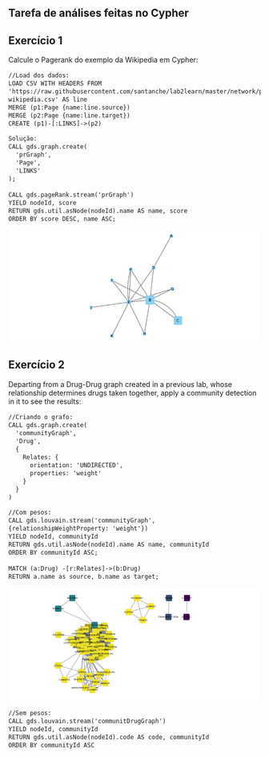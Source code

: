 ## Tarefa de análises feitas no Cypher

## Exercício 1

Calcule o Pagerank do exemplo da Wikipedia em Cypher:

~~~cypher
//Load dos dados:
LOAD CSV WITH HEADERS FROM 'https://raw.githubusercontent.com/santanche/lab2learn/master/network/pagerank/pagerank-wikipedia.csv' AS line
MERGE (p1:Page {name:line.source})
MERGE (p2:Page {name:line.target})
CREATE (p1)-[:LINKS]->(p2)
~~~
~~~cypher
Solução:
CALL gds.graph.create(
  'prGraph',
  'Page',
  'LINKS'
);

CALL gds.pageRank.stream('prGraph')
YIELD nodeId, score
RETURN gds.util.asNode(nodeId).name AS name, score
ORDER BY score DESC, name ASC;
~~~

![PageRank](images/lab07_1.png)

## Exercício 2

Departing from a Drug-Drug graph created in a previous lab, whose relationship determines drugs taken together, apply a community detection in it to see the results:

~~~cypher
//Criando o grafo:
CALL gds.graph.create(
  'communityGraph',
  'Drug',
  {
    Relates: {
      orientation: 'UNDIRECTED',
      properties: 'weight'
    }
  }
)
~~~

~~~cypher
//Com pesos:
CALL gds.louvain.stream('communityGraph',  {relationshipWeightProperty: 'weight'})
YIELD nodeId, communityId
RETURN gds.util.asNode(nodeId).name AS name, communityId
ORDER BY communityId ASC;

MATCH (a:Drug) -[r:Relates]->(b:Drug)
RETURN a.name as source, b.name as target;
~~~

![Comunidade](images/lab07_2.png)

~~~cypher
//Sem pesos:
CALL gds.louvain.stream('communitDrugGraph')
YIELD nodeId, communityId
RETURN gds.util.asNode(nodeId).code AS code, communityId
ORDER BY communityId ASC
~~~